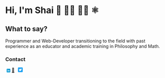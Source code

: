 # Hi, I'm Shai 👋 👨‍💻 👨‍🏫 ⚛️ 

## What to say?
Programmer and Web-Developer transitioning to the field with past experience as an educator and academic training in Philosophy and Math.

### Contact

<div style="margin: 0 auto;">
  <div style="display: flex">
    <a href="https://www.linkedin.com/in/shai-gilboa/" title="Check my Linkedin"> <img src="./assets/linkedin-Icon.png" alt="linkedin-logo" style="width: 25px"/>
    </a>
    <a class="mailto" href="mailto:shizel@gmail.com" stlye="display: block" title="send me an email!">📧</a>
    <a href="https://twitter.com/GilboaShai" title="I'm trying out twitter">
      <img src="./assets/Twitter_Social_Icon_Rounded_Square_Color.png" alt="twitter" style="width: 15px;" >
    </a>
  </div>
</div>

<style>
  a {
    margin: 0;
    width: 20px;
    overflow: hidden;
  }

  a:hover {
    text-decoration: none;

  }
</style>
<!--
**ShaiGilboa/ShaiGilboa** is a ✨ _special_ ✨ repository because its `README.md` (this file) appears on your GitHub profile.

Here are some ideas to get you started:

- 🔭 I’m currently working on ...
- 🌱 I’m currently learning ...
- 👯 I’m looking to collaborate on ...
- 🤔 I’m looking for help with ...
- 💬 Ask me about ...
- 📫 How to reach me: ...
- 😄 Pronouns: ...
- ⚡ Fun fact: ...
-->
